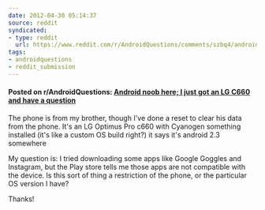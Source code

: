 ```yaml
---
date: 2012-04-30 05:14:37
source: reddit
syndicated:
- type: reddit
  url: https://www.reddit.com/r/AndroidQuestions/comments/szbq4/android_noob_here_i_just_got_an_lg_c660_and_have/
tags:
- androidquestions
- reddit_submission
---
```


#### Posted on r/AndroidQuestions: [Android noob here; I just got an LG C660 and have a question](https://reddit.com/r/AndroidQuestions/comments/szbq4/android_noob_here_i_just_got_an_lg_c660_and_have/)

The phone is from my brother, though I've done a reset to clear his data from the phone. It's an LG Optimus Pro c660 with Cyanogen something installed (it's like a custom OS build right?) it says it's android 2.3 somewhere

My question is: I tried downloading some apps like Google Goggles and Instagram, but the Play store tells me those apps are not compatible with the device. Is this sort of thing a restriction of the phone, or the particular OS version I have? 

Thanks!